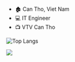 - 🏚 Can Tho, Viet Nam
- 💻 IT Engineer
- 📺 VTV Can Tho

![Top Langs](https://github-readme-stats.vercel.app/api/top-langs/?username=PhucEnterdev)

<picture>
  <source
    srcset="https://github-readme-stats.vercel.app/api?username=PhucEnterdev&show_icons=true&theme=dark"
    media="(prefers-color-scheme: dark)"
  />
  <source
    srcset="https://github-readme-stats.vercel.app/api?username=PhucEnterdev&show_icons=true"
    media="(prefers-color-scheme: light), (prefers-color-scheme: no-preference)"
  />
  <img src="https://github-readme-stats.vercel.app/api?username=PhucEnterdev&show_icons=true" />
</picture>
